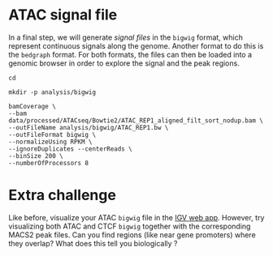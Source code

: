 # ATAC signal file

In a final step, we will generate *signal files* in the `bigwig` format, which represent continuous signals along the genome. Another format to do this is the `bedgraph` format. For both formats, the files can then be loaded into a genomic browser in order to explore the signal and the peak regions.

```
cd 

mkdir -p analysis/bigwig

bamCoverage \
--bam data/processed/ATACseq/Bowtie2/ATAC_REP1_aligned_filt_sort_nodup.bam \
--outFileName analysis/bigwig/ATAC_REP1.bw \
--outFileFormat bigwig \
--normalizeUsing RPKM \
--ignoreDuplicates --centerReads \
--binSize 200 \
--numberOfProcessors 8

```

# Extra challenge

Like before, visualize your ATAC `bigwig` file in the [IGV web app](https://igv.org/app/). However, try visualizing both ATAC and CTCF `bigwig` together with the corresponding MACS2 peak files. Can you find regions (like near gene promoters) where they overlap? What does this tell you biologically ?
